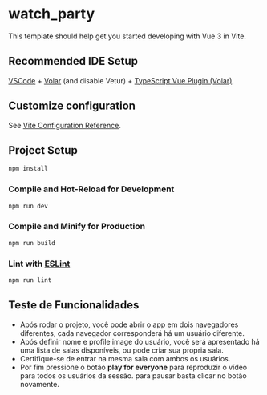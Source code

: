 # watch_party

This template should help get you started developing with Vue 3 in Vite.

## Recommended IDE Setup

[VSCode](https://code.visualstudio.com/) + [Volar](https://marketplace.visualstudio.com/items?itemName=Vue.volar) (and disable Vetur) + [TypeScript Vue Plugin (Volar)](https://marketplace.visualstudio.com/items?itemName=Vue.vscode-typescript-vue-plugin).

## Customize configuration

See [Vite Configuration Reference](https://vitejs.dev/config/).

## Project Setup

```sh
npm install
```

### Compile and Hot-Reload for Development

```sh
npm run dev
```

### Compile and Minify for Production

```sh
npm run build
```

### Lint with [ESLint](https://eslint.org/)

```sh
npm run lint
```
## Teste de Funcionalidades
- Após rodar o projeto, você pode abrir o app em dois navegadores diferentes, cada navegador corresponderá há um usuário diferente.
- Após definir nome e profile image do usuário, você será apresentado há uma lista de salas disponíveis, ou pode criar sua propria sala.
- Certifique-se de entrar na mesma sala com ambos os usuários.
- Por fim pressione o botão **play for everyone** para reproduzir o vídeo para todos os usuários da sessão. para pausar basta clicar no botão novamente. 
